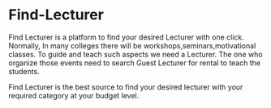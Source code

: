 # Find-Lecturer
Find Lecturer is a platform to find your desired Lecturer with one click.
Normally, In many colleges there will be workshops,seminars,motivational classes. To guide and teach such aspects we need a Lecturer. The one who organize those events need to search Guest Lecturer for rental to teach the students.

Find Lecturer is the best source to find your desired lecturer with your required category at your budget level.
